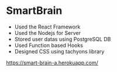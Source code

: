 <h1>SmartBrain</h1>

 - Used the React Framework
 - Used the Nodejs for Server
 - Stored user datas using PostgreSQL DB
 - Used Function based Hooks
 - Designed CSS using tachyons library

https://smart-brain-a.herokuapp.com/
